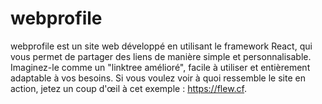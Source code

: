 # webprofile
webprofile est un site web développé en utilisant le framework React, qui vous permet de partager des liens de manière simple et personnalisable. Imaginez-le comme un "linktree amélioré", facile à utiliser et entièrement adaptable à vos besoins. Si vous voulez voir à quoi ressemble le site en action, jetez un coup d'œil à cet exemple : https://flew.cf.
